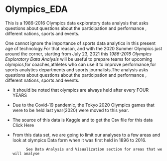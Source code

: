 # Olympics_EDA
This is a 1986-2016 Olympics data exploratory data analysis that asks questions about questions about the participation and performance , different nations, sports and events. 

One cannot ignore the importance of sports data analytics in this present age of technology.For that reason, and with the 2020 Summer Olympics just around the corner, starting from July 23, 2021 this _1986-2016 Olympics Exploratory Data Analysis_ will be useful to prepare teams for upcoming olympics,for coaches,athletes who can use it to improve performance,for sports analytics departments and sports journalists.The analysis asks questions about questions about the participation and performance , different nations, sports and events.

   * It should be noted that olympics are always held after every FOUR YEARS 
   * Due to the Covid-19 pandemic, the Tokyo 2020 Olympics games that were to be held last year(2020) were moved to this year.

* The source of this data is Kaggle and to get the Csv file for this data Click Here
* From this data set, we are going to limit our analyses to a few areas and look at olympics Data form when it was first held in 1896 to 2016.

            See Data Analysis and Visualization section for areas that we will analyse


